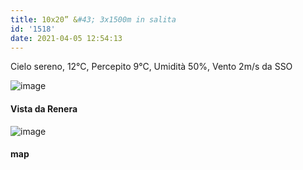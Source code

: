 ```yaml
---
title: 10x20” &#43; 3x1500m in salita
id: '1518'
date: 2021-04-05 12:54:13
---
```


Cielo sereno, 12°C, Percepito 9°C, Umidità 50%, Vento 2m/s da SSO

![image](/images/2021/08/IMG_3728.jpg)

#### Vista da Renera

![image](/images/2021/08/20210405-activity-map.png)

#### map